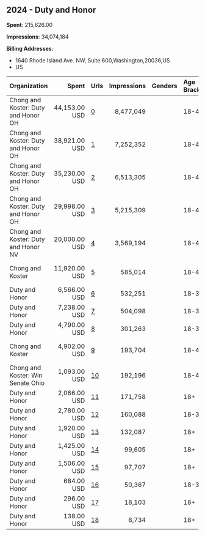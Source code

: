 ## 2024 - Duty and Honor 
**Spent**: 215,626.00

**Impressions**: 34,074,184

**Billing Addresses**: 
- 1640 Rhode Island Ave. NW, Suite 600,Washington,20036,US
- US

|Organization|Spent|Urls|Impressions|Genders|Age Brackets|Country Codes|Billing Addresses|
|:---|---:|:---|---:|:---|:---|:---|:---|
|Chong and Koster: Duty and Honor OH|44,153.00 USD|[0](https://www.snap.com/political-ads/asset/eb6d7a19303550b7c639db2ca5fa35e2644aab68e74e98009c03549ee5ec2304?mediaType=mp4)|8,477,049||18-44|united states|1640 Rhode Island Ave. NW, Suite 600,Washington,20036,US|
|Chong and Koster: Duty and Honor OH|38,921.00 USD|[1](https://www.snap.com/political-ads/asset/276e1cc0615ff8ff330e6b087aba2280287f3c579e934392eb12bebada394f39?mediaType=mp4)|7,252,352||18-44|united states|1640 Rhode Island Ave. NW, Suite 600,Washington,20036,US|
|Chong and Koster: Duty and Honor OH|35,230.00 USD|[2](https://www.snap.com/political-ads/asset/eb6d7a19303550b7c639db2ca5fa35e2644aab68e74e98009c03549ee5ec2304?mediaType=mp4)|6,513,305||18-44|united states|1640 Rhode Island Ave. NW, Suite 600,Washington,20036,US|
|Chong and Koster: Duty and Honor OH|29,998.00 USD|[3](https://www.snap.com/political-ads/asset/254e5eaa8f0af8594ef1880b1d048903fa5381b1b6fb83cb5e27a1b1615777bd?mediaType=mp4)|5,215,309||18-44|united states|1640 Rhode Island Ave. NW, Suite 600,Washington,20036,US|
|Chong and Koster: Duty and Honor NV|20,000.00 USD|[4](https://www.snap.com/political-ads/asset/9a75e6a0830030709cc6a06d85c529d2b5283ea68e7b1928b60cc8a4b656c3d5?mediaType=mp4)|3,569,194||18-44|united states|1640 Rhode Island Ave. NW, Suite 600,Washington,20036,US|
|Chong and Koster|11,920.00 USD|[5](https://www.snap.com/political-ads/asset/991662573ec41be06d802a8920544311d480b02efe433fbf9c05b2df15ca3540?mediaType=mp4)|585,014||18-45|united states|1640 Rhode Island Ave. NW, Suite 600,Washington,20036,US|
|Duty and Honor|6,566.00 USD|[6](https://www.snap.com/political-ads/asset/af6c0ac08f3fb3cd2d7471160df29ab517583a08151d2898d190043dd1f261c3?mediaType=mp4)|532,251||18-34|united states|US|
|Duty and Honor|7,238.00 USD|[7](https://www.snap.com/political-ads/asset/cf5c73ff549cdaa68f25b70e128dfe65747147bb77ec81bbade58a5b41838ffa?mediaType=mp4)|504,098||18-34|united states|US|
|Duty and Honor|4,790.00 USD|[8](https://www.snap.com/political-ads/asset/c196435be4a29561a54da90544eec748474371284833351ae333f1026947636c?mediaType=mp4)|301,263||18-34|united states|US|
|Chong and Koster|4,902.00 USD|[9](https://www.snap.com/political-ads/asset/efae168bd1f601882746d35025236a7a63c673549863c28225a373a4a547fe9c?mediaType=mp4)|193,704||18-45|united states|1640 Rhode Island Ave. NW, Suite 600,Washington,20036,US|
|Chong and Koster: Win Senate Ohio|1,093.00 USD|[10](https://www.snap.com/political-ads/asset/2400093caf1d91209621e34209dcbda48c5158b3907bf067f8839d14d617bb0e?mediaType=mp4)|192,196||18-44|united states|1640 Rhode Island Ave. NW, Suite 600,Washington,20036,US|
|Duty and Honor|2,066.00 USD|[11](https://www.snap.com/political-ads/asset/af6c0ac08f3fb3cd2d7471160df29ab517583a08151d2898d190043dd1f261c3?mediaType=mp4)|171,758||18+|united states|US|
|Duty and Honor|2,780.00 USD|[12](https://www.snap.com/political-ads/asset/02e638c2f62ae9da6ca03b9ec4a3f484a0c60be901d8b3c289e936ecb238db1e?mediaType=mp4)|160,088||18-34|united states|US|
|Duty and Honor|1,920.00 USD|[13](https://www.snap.com/political-ads/asset/c196435be4a29561a54da90544eec748474371284833351ae333f1026947636c?mediaType=mp4)|132,087||18+|united states|US|
|Duty and Honor|1,425.00 USD|[14](https://www.snap.com/political-ads/asset/cf5c73ff549cdaa68f25b70e128dfe65747147bb77ec81bbade58a5b41838ffa?mediaType=mp4)|99,605||18+|united states|US|
|Duty and Honor|1,506.00 USD|[15](https://www.snap.com/political-ads/asset/02e638c2f62ae9da6ca03b9ec4a3f484a0c60be901d8b3c289e936ecb238db1e?mediaType=mp4)|97,707||18+|united states|US|
|Duty and Honor|684.00 USD|[16](https://www.snap.com/political-ads/asset/b616dd04736f89171358d215b08eafd1f0234a4ee95c81381a4b039c97de4513?mediaType=mp4)|50,367||18-34|united states|US|
|Duty and Honor|296.00 USD|[17](https://www.snap.com/political-ads/asset/b616dd04736f89171358d215b08eafd1f0234a4ee95c81381a4b039c97de4513?mediaType=mp4)|18,103||18+|united states|US|
|Duty and Honor|138.00 USD|[18](https://www.snap.com/political-ads/asset/bf72697ac2eebd6a0cd3d4189223e57fc154414123cdb53958c895fe15feff56?mediaType=mp4)|8,734||18+|united states|US|
